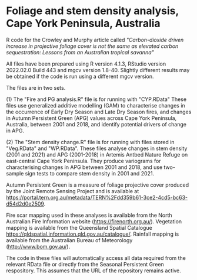 # Foliage and stem density analysis, Cape York Peninsula, Australia
R code for the Crowley and Murphy article called 
_"Carbon-dioxide driven increase in projective foliage cover is not the same as elevated carbon sequestration: Lessons from an Australian tropical savanna"_  

All files have been prepared using R version 4.1.3, RStudio version 2022.02.0 Build 443 and mgcv version 1.8-40. Slightly different results may be obtained if the code is run using a different mgcv version.

The files are in two sets.

(1) The "Fire and PG analysis.R" file is for running with "CYP.RData"
These files use generalized additive modelling (GAM) to characterise changes in the occurrence of Early Dry Season and Late Dry Season fires, and changes in Autumn Persistent Green (APG) values across Cape York Peninsula, Australia, between 2001 and 2018, and identify potential drivers of change in APG.

(2) The "Stem density change.R" file is for running with files stored in "Veg.RData" and "WP.RData".
These files analyse changes in stem density (2001 and 2021) and APG (2001-2018) in Artemis Antbed Nature Refuge on east-central Cape York Peninsula. They produce variograms for characterising changes in APG between 2001 and 2018, and use two-sample sign tests to compare stem density in 2001 and 2021.

Autumn Persistent Green is a measure of foliage projective cover produced by the Joint Remote Sensing Project and is available at https://portal.tern.org.au/metadata/TERN%2Fdd359b61-3ce2-4cd5-bc63-d54d2d0e2509.

Fire scar mapping used in these analyses is available from the North Australian Fire Information website (https://firenorth.org.au/). Vegetation mapping is available from the Queensland Spatial Catalogue https://qldspatial.information.qld.gov.au/catalogue/. Rainfall mapping is available from the Australian Bureau of Meteorology (http://www.bom.gov.au/).

The code in these files will automatically access all data required from the relevant RData file or directly from the Seasonal Persistent Green respository. This assumes that the URL of the repository remains active.
